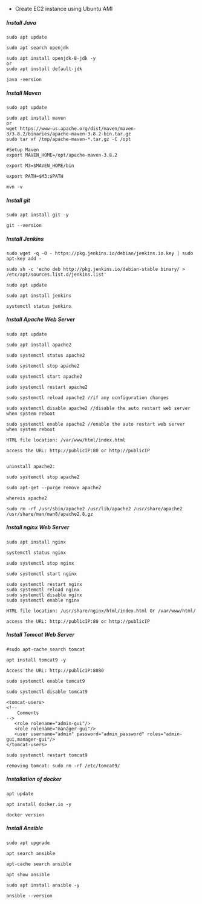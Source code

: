 
* Create EC2 instance using Ubuntu AMI

##### Install Java

    sudo apt update

    sudo apt search openjdk
    
    sudo apt install openjdk-8-jdk -y
    or
    sudo apt install default-jdk
    
    java -version
    
##### Install Maven

    sudo apt update

    sudo apt install maven
    or
    wget https://www-us.apache.org/dist/maven/maven-3/3.8.2/binaries/apache-maven-3.8.2-bin.tar.gz
    sudo tar xf /tmp/apache-maven-*.tar.gz -C /opt
    
    #Setup Maven
    export MAVEN_HOME=/opt/apache-maven-3.8.2

    export M3=$MAVEN_HOME/bin

    export PATH=$M3:$PATH
    
    mvn -v


##### Install git

    sudo apt install git -y
    
    git --version
    

##### Install Jenkins

    sudo wget -q -O - https://pkg.jenkins.io/debian/jenkins.io.key | sudo apt-key add -

    sudo sh -c 'echo deb http://pkg.jenkins.io/debian-stable binary/ > /etc/apt/sources.list.d/jenkins.list'

    sudo apt update

    sudo apt install jenkins

    systemctl status jenkins
    
##### Install Apache Web Server

    sudo apt update
    
    sudo apt install apache2
    
    sudo systemctl status apache2
    
    sudo systemctl stop apache2
    
    sudo systemctl start apache2
    
    sudo systemctl restart apache2
    
    sudo systemctl reload apache2 //if any ocnfiguration changes
    
    sudo systemctl disable apache2 //disable the auto restart web server when system reboot
    
    sudo systemctl enable apache2 //enable the auto restart web server when system reboot
    
    HTML file location: /var/www/html/index.html
    
    access the URL: http://publicIP:80 or http://publicIP
    
    
    uninstall apache2:
    
    sudo systemctl stop apache2
    
    sudo apt-get --purge remove apache2
    
    whereis apache2
    
    sudo rm -rf /usr/sbin/apache2 /usr/lib/apache2 /usr/share/apache2 /usr/share/man/man8/apache2.8.gz
    
    
##### Install nginx Web Server


    sudo apt install nginx
    
    systemctl status nginx
    
    sudo systemctl stop nginx
    
    sudo systemctl start nginx
    
    sudo systemctl restart nginx
    sudo systemctl reload nginx
    sudo systemctl disable nginx
    sudo systemctl enable nginx

    HTML file location: /usr/share/nginx/html/index.html Or /var/www/html/
    
    access the URL: http://publicIP:80 or http://publicIP
    
    
##### Install Tomcat Web Server

    #sudo apt-cache search tomcat
    
    apt install tomcat9 -y
    
    Access the URL: http://publicIP:8080 
    
    sudo systemctl enable tomcat9
    
    sudo systemctl disable tomcat9

    <tomcat-users>
    <!--
        Comments
    -->
       <role rolename="admin-gui"/>
       <role rolename="manager-gui"/>
       <user username="admin" password="admin_password" roles="admin-gui,manager-gui"/>
    </tomcat-users>
    
    sudo systemctl restart tomcat9
    
    removing tomcat: sudo rm -rf /etc/tomcat9/


##### Installation of docker


    apt update
    
    apt install docker.io -y
    
    docker version
    

##### Install Ansible


    sudo apt upgrade
    
    apt search ansible
    
    apt-cache search ansible
    
    apt show ansible
    
    sudo apt install ansible -y
    
    ansible --version
